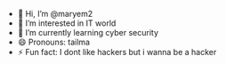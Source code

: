 - 👋 Hi, I’m @maryem2
- 👀 I’m interested in IT world
- 🌱 I’m currently learning cyber security
- 😄 Pronouns: tailma
- ⚡ Fun fact: I dont like hackers but i wanna be a hacker

<!---
maryem2/maryem2 is a ✨ special ✨ repository because its `README.md` (this file) appears on your GitHub profile.
You can click the Preview link to take a look at your changes.
--->
